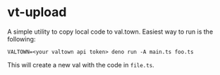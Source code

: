 # vt-upload

A simple utility to copy local code to val.town. Easiest way to run is the following:

```
VALTOWN=<your valtown api token> deno run -A main.ts foo.ts
```

This will create a new val with the code in `file.ts`. 
